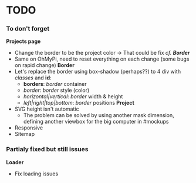 # TODO
### To don't forget

**Projects page**
- Change the border to be the project color -> That could be fix _cf. **Border**_
- Same on OhMyPi, need to reset everything on each change (some bugs on rapid change)
**Border**
- Let's replace the border using box-shadow (perhaps??) to 4 div with *classes* and **id**:
  - **borders**: *border* container
  - *border*: *border* style (color)
  - *horizontal|vertical*: *border* width & height
  - *left|right|top|bottom*: *border* positions
**Project**
- SVG height isn't automatic
  - The problem can be solved by using another mask dimension, defining another viewbox for the big computer in #mockups
- Responsive
- Sitemap

### Partialy fixed but still issues
**Loader**
- Fix loading issues
